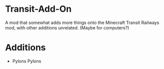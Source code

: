 # Transit-Add-On

A mod that somewhat adds more things onto the Minecraft Transit Railways mod, with other additions unrelated. (Maybe for computers?)


# Additions

- Pylons
Pylons